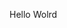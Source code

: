 Hello Wolrd




























































































































































































































































































































































































































































































































































































































































































































































































































































































































































































































































































































































































































































































































































































































































































































































































































































































































































































































































































































































































































































































































































































































































































































































































































































































































































































































































































































































































































































































































































































































































































































































































































































































































































































































































































































































































































































































































































































































































































































































































































































































































































































































































































































































































































































































































































































































































































































































































































































































































































































































































































































































































































































































































































































































































































































































































































































































































































































































































































